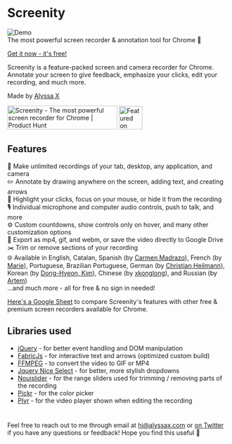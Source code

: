 # Screenity
![Demo](https://media.giphy.com/media/6hc709nFEYnEtzIIyN/giphy.gif)
<br>
The most powerful screen recorder & annotation tool for Chrome 🎥

[Get it now - it's free!](https://chrome.google.com/webstore/detail/screenity-screen-recorder/kbbdabhdfibnancpjfhlkhafgdilcnji)

Screenity is a feature-packed screen and camera recorder for Chrome. Annotate your screen to give feedback, emphasize your clicks, edit your recording, and much more.

Made by [Alyssa X](https://alyssax.com)

<a href="https://www.producthunt.com/posts/screenity?utm_source=badge-top-post-badge&utm_medium=badge&utm_souce=badge-screenity" target="_blank"><img src="https://api.producthunt.com/widgets/embed-image/v1/top-post-badge.svg?post_id=275308&theme=light&period=daily" alt="Screenity - The most powerful screen recorder for Chrome | Product Hunt" style="width: 250px; height: 54px;" width="250" height="54" /></a>
<a href="https://news.ycombinator.com/item?id=25150804" target="_blank"><img height=53 src="https://hackerbadge.now.sh/api?id=25150804&type=orange" alt="Featured on HackerNews"></a>

## Features
🎥 Make unlimited recordings of your tab, desktop, any application, and camera<br>
✏️ Annotate by drawing anywhere on the screen, adding text, and creating arrows<br>
👀 Highlight your clicks, focus on your mouse, or hide it from the recording<br>
🎙️ Individual microphone and computer audio controls, push to talk, and more<br>
⚙️ Custom countdowns, show controls only on hover, and many other customization options<br>
💾 Export as mp4, gif, and webm, or save the video directly to Google Drive<br>
✂️ Trim or remove sections of your recording<br>
🌐 Available in English, Catalan, Spanish (by [Carmen Madrazo](https://twitter.com/Carmen_M_A)), French (by [Marie](https://twitter.com/marie_dm_)), Portuguese, Brazilian Portuguese, German (by [Christian Heilmann](https://github.com/codepo8)), Korean (by [
Dong-Hyeon, Kim](https://github.com/blood72)), Chinese (by [xkonglong](https://github.com/xkonglong)), and Russian (by [Artem](https://github.com/blinovartem))<br>
...and much more - all for free & no sign in needed!<br>

[Here's a Google Sheet](https://docs.google.com/spreadsheets/d/1juc1zWC2QBxYqlhpDZZUNHl3P6Tens6YiChchFcEJVw/edit?usp=sharing) to compare Screenity's features with other free & premium screen recorders available for Chrome.

## Libraries used

- [jQuery](https://jquery.com/) -  for better event handling and DOM manipulation
- [FabricJs](http://fabricjs.com/) -  for interactive text and arrows (optimized custom build)
- [FFMPEG](https://www.ffmpeg.org/) - to convert the video to GIF or MP4
- [Jquery Nice Select](https://hernansartorio.com/jquery-nice-select/) - for better, more stylish dropdowns
- [Nouislider](https://github.com/leongersen/noUiSlider) -  for the range sliders used for trimming / removing parts of the recording
- [Pickr](https://github.com/Simonwep/pickr) - for the color picker
- [Plyr](https://github.com/sampotts/plyr) - for the video player shown when editing the recording

#
 Feel free to reach out to me through email at hi@alyssax.com or [on Twitter](https://twitter.com/alyssaxuu) if you have any questions or feedback! Hope you find this useful 💜
